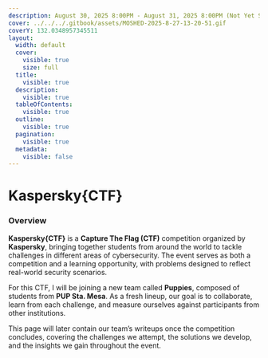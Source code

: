 ```yaml
---
description: August 30, 2025 8:00PM - August 31, 2025 8:00PM (Not Yet Started)
cover: ../../../.gitbook/assets/MOSHED-2025-8-27-13-20-51.gif
coverY: 132.0348957345511
layout:
  width: default
  cover:
    visible: true
    size: full
  title:
    visible: true
  description:
    visible: true
  tableOfContents:
    visible: true
  outline:
    visible: true
  pagination:
    visible: true
  metadata:
    visible: false
---
```


# Kaspersky{CTF}

### Overview

**Kaspersky{CTF}** is a **Capture The Flag (CTF)** competition organized by **Kaspersky**, bringing together students from around the world to tackle challenges in different areas of cybersecurity. The event serves as both a competition and a learning opportunity, with problems designed to reflect real-world security scenarios.

For this CTF, I will be joining a new team called **Puppies**, composed of students from **PUP Sta. Mesa**. As a fresh lineup, our goal is to collaborate, learn from each challenge, and measure ourselves against participants from other institutions.

This page will later contain our team’s writeups once the competition concludes, covering the challenges we attempt, the solutions we develop, and the insights we gain throughout the event.
